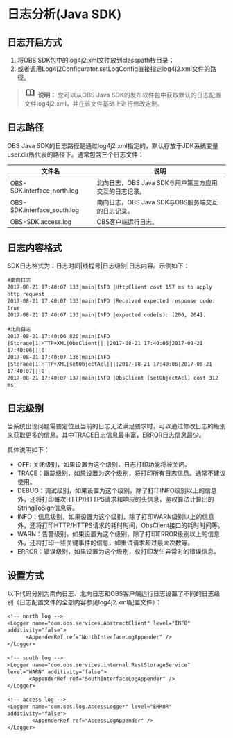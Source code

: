 # 日志分析\(Java SDK\)<a name="obs_21_2004"></a>

## 日志开启方式<a name="section1028019596337"></a>

1.  将OBS SDK包中的log4j2.xml文件放到classpath根目录；
2.  或者调用Log4j2Configurator.setLogConfig直接指定log4j2.xml文件的路径。

>![](public_sys-resources/icon-note.gif) **说明：** 
>您可以从OBS Java SDK的发布软件包中获取默认的日志配置文件log4j2.xml，并在该文件基础上进行修改定制。

## 日志路径<a name="section13252175719236"></a>

OBS Java SDK的日志路径是通过log4j2.xml指定的，默认存放于JDK系统变量user.dir所代表的路径下。通常包含三个日志文件：

|**文件名**|**说明**|
|--|--|
|OBS-SDK.interface_north.log|北向日志，OBS Java SDK与用户第三方应用交互的日志记录。|
|OBS-SDK.interface_south.log|南向日志，OBS Java SDK与OBS服务端交互的日志记录。|
|OBS-SDK.access.log|OBS客户端运行日志。|


## 日志内容格式<a name="section857511014255"></a>

SDK日志格式为：日志时间|线程号|日志级别|日志内容。示例如下：

```
#南向日志 
2017-08-21 17:40:07 133|main|INFO |HttpClient cost 157 ms to apply http request
2017-08-21 17:40:07 133|main|INFO |Received expected response code: true
2017-08-21 17:40:07 133|main|INFO |expected code(s): [200, 204].

#北向日志
2017-08-21 17:40:06 820|main|INFO |Storage|1|HTTP+XML|ObsClient||||2017-08-21 17:40:05|2017-08-21 17:40:06|||0|
2017-08-21 17:40:07 136|main|INFO |Storage|1|HTTP+XML|setObjectAcl||||2017-08-21 17:40:06|2017-08-21 17:40:07|||0|
2017-08-21 17:40:07 137|main|INFO |ObsClient [setObjectAcl] cost 312 ms
```

## 日志级别<a name="section474694810253"></a>

当系统出现问题需要定位且当前的日志无法满足要求时，可以通过修改日志的级别来获取更多的信息。其中TRACE日志信息最丰富，ERROR日志信息最少。

具体说明如下：

-   OFF: 关闭级别，如果设置为这个级别，日志打印功能将被关闭。
-   TRACE：跟踪级别，如果设置为这个级别，将打印所有日志信息。通常不建议使用。
-   DEBUG：调试级别，如果设置为这个级别，除了打印INFO级别以上的信息外，还将打印每次HTTP/HTTPS请求和响应的头信息，鉴权算法计算出的StringToSign信息等。
-   INFO：信息级别，如果设置为这个级别，除了打印WARN级别以上的信息外，还将打印HTTP/HTTPS请求的耗时时间，ObsClient接口的耗时时间等。
-   WARN：告警级别，如果设置为这个级别，除了打印ERROR级别以上的信息外，还将打印一些关键事件的信息，如重试请求超过最大次数等。
-   ERROR：错误级别，如果设置为这个级别，仅打印发生异常时的错误信息。

## 设置方式<a name="section3653337785"></a>

以下代码分别为南向日志、北向日志和OBS客户端运行日志设置了不同的日志级别（日志配置文件的全部内容参见log4j2.xml配置文件）：

```
<!-- north log -->
<Logger name="com.obs.services.AbstractClient" level="INFO" additivity="false">
      <AppenderRef ref="NorthInterfaceLogAppender" />
</Logger>
        
<!-- south log -->
<Logger name="com.obs.services.internal.RestStorageService" level="WARN" additivity="false">
       <AppenderRef ref="SouthInterfaceLogAppender" />
</Logger>

<!-- access log -->
<Logger name="com.obs.log.AccessLogger" level="ERROR" additivity="false">
        <AppenderRef ref="AccessLogAppender" />
</Logger>
```

